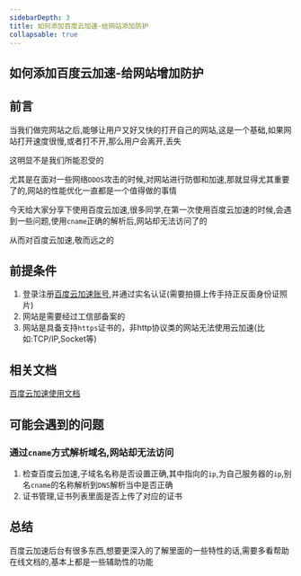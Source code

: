 ```yaml
---
sidebarDepth: 3
title: 如何添加百度云加速-给网站添加防护
collapsable: true
---
```



## 如何添加百度云加速-给网站增加防护

## 前言

当我们做完网站之后,能够让用户又好又快的打开自己的网站,这是一个基础,如果网站打开速度很慢,或者打不开,那么用户会离开,丢失

这明显不是我们所能忍受的

尤其是在面对一些网络`DDOS`攻击的时候,对网站进行防御和加速,那就显得尤其重要了的,网站的性能优化一直都是一个值得做的事情

今天给大家分享下使用百度云加速,很多同学,在第一次使用百度云加速的时候,会遇到一些问题,使用`cname`正确的解析后,网站却无法访问了的

从而对百度云加速,敬而远之的

## 前提条件

1. 登录注册[百度云加速账号](https://su.baidu.com/),并通过实名认证(需要拍摄上传手持正反面身份证照片)
2. 网站是需要经过工信部备案的
3. 网站是具备支持`https`证书的，非http协议类的网站无法使用云加速(比如:TCP/IP,Socket等)

## 相关文档

[百度云加速使用文档](https://su.baidu.com/help/index.html#/10_changjianwenti/1_changjiangongnengFAQ.md)


## 可能会遇到的问题

### 通过`cname`方式解析域名,网站却无法访问

1. 检查百度云加速,子域名名称是否设置正确,其中指向的`ip`,为自己服务器的`ip`,别名`cname`的名称解析到`DNS`解析当中是否正确
2. 证书管理,证书列表里面是否上传了对应的证书

## 总结

百度云加速后台有很多东西,想要更深入的了解里面的一些特性的话,需要多看帮助在线文档的,基本上都是一些辅助性的功能


<footer-FooterLink :isShareLink="true" :isDaShang="true" />
<footer-FeedBack />
